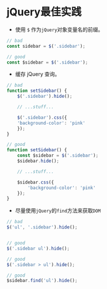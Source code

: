 # jQuery最佳实践

- 使用 `$` 作为`jQuery`对象变量名的前缀。

```javascript
// bad
const sidebar = $('.sidebar');

// good
const $sidebar = $('.sidebar');
```

- 缓存 jQuery 查询。

```javascript
// bad
function setSidebar() {
    $('.sidebar').hide();

    // ...stuff...

    $('.sidebar').css({
    'background-color': 'pink'
    });
}

// good
function setSidebar() {
    const $sidebar = $('.sidebar');
    $sidebar.hide();

    // ...stuff...

    $sidebar.css({
        'background-color': 'pink'
    });
}
```

- 尽量使用`jQuery`的`find`方法来获取`DOM`

```javascript
// bad
$('ul', '.sidebar').hide();


// good
$('.sidebar ul').hide();

// good
$('.sidebar > ul').hide();

// good
$sidebar.find('ul').hide();
```